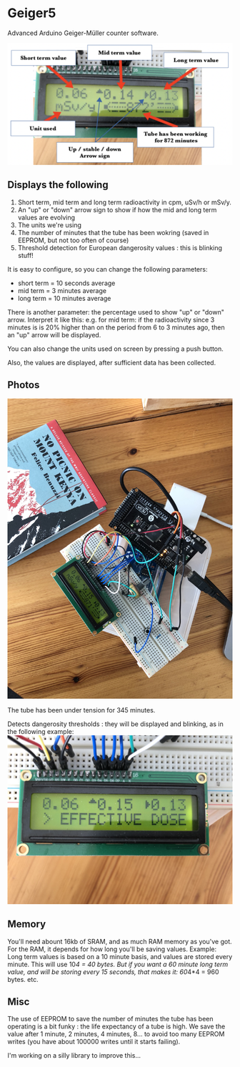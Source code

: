 # Geiger5
Advanced Arduino Geiger-Müller counter software.

![alt text](https://raw.githubusercontent.com/lapalisse/Geiger5/master/photos/Capture%20d%E2%80%99e%CC%81cran%202020-06-26%20a%CC%80%2013.56.04.png)

## Displays the following
1. Short term, mid term and long term radioactivity in cpm, uSv/h or mSv/y.
2. An "up" or "down" arrow sign to show if how the mid and long term values are evolving
3. The units we're using
4. The number of minutes that the tube has been wokring (saved in EEPROM, but not too often of course)
5. Threshold detection for European dangerosity values : this is blinking stuff!

It is easy to configure, so you can change the following parameters:
  - short term = 10 seconds average
  - mid term = 3 minutes average
  - long term = 10 minutes average

There is another parameter: the percentage used to show "up" or "down" arrow.
Interpret it like this: e.g. for mid term: if the radioactivity since 3 minutes is 
is 20% higher than on the period from 6 to 3 minutes ago, then an "up" arrow will be displayed.

You can also change the units used on screen by pressing a push button.

Also, the values are displayed, after sufficient data has been collected.

## Photos

![alt text](https://raw.githubusercontent.com/lapalisse/Geiger5/master/photos/IMG_1166.jpeg)

The tube has been under tension for 345 minutes.

Detects dangerosity thresholds : they will be displayed and blinking, as in the following example:
![alt text](https://raw.githubusercontent.com/lapalisse/Geiger5/master/photos/IMG_1169.jpeg)



## Memory
You'll need abount 16kb of SRAM, and as much RAM memory as you've got. 
For the RAM, it depends for how long you'll be saving values.
Example: Long term values is based on a 10 minute basis, and values are stored every minute. This will use 10*4 = 40 bytes.
But if you want a 60 minute long term value, and will be storing every 15 seconds, that makes it: 60*4*4 = 960 bytes.
etc.

## Misc
The use of EEPROM to save the number of minutes the tube has been operating is a bit funky : the life expectancy of a tube is high.
We save the value after 1 minute, 2 minutes, 4 minutes, 8... to avoid too many EEPROM writes (you have about 100000 writes until it starts failing).

I'm working on a silly library to improve this...

